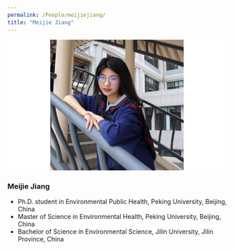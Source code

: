 ```yaml
---
permalink: /People/meijiejiang/
title: "Meijie Jiang"
---
```


![](../_pages/MeijieJiangPic.png)

### Meijie Jiang

* Ph.D. student in Environmental Public Health, Peking University, Beijing, China
* Master of Science in Environmental Health, Peking University, Beijing, China
* Bachelor of Science in Environmental Science, Jilin University, Jilin Province, China
